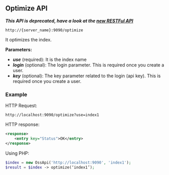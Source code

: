 ## Optimize API

_**This API is deprecated, have a look at the [new RESTFul API](/api_v2/README.html)**_

    http://{server_name}:9090/optimize

It optimizes the index.

**Parameters:**
- _**use**_ (required): It is the index name
- _**login**_ (optional): The login parameter. This is required once you create a user.
- _**key**_ (optional): The key parameter related to the login (api key). This is required once you create a user.

### Example

HTTP Request:

    http://localhost:9090/optimize?use=index1 

HTTP response:

```xml
<response>
    <entry key="Status">OK</entry>
</response>
```

Using PHP:

```php
$index = new OssApi('http://localhost:9090', 'index1');
$result = $index -> optimize(‘index1’);
```


